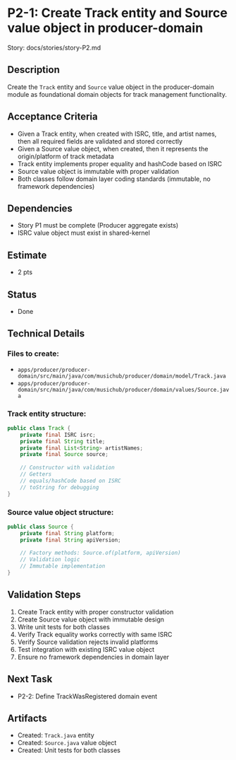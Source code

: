 # P2-1: Create Track entity and Source value object in producer-domain

Story: docs/stories/story-P2.md

## Description
Create the `Track` entity and `Source` value object in the producer-domain module as foundational domain objects for track management functionality.

## Acceptance Criteria
- Given a Track entity, when created with ISRC, title, and artist names, then all required fields are validated and stored correctly
- Given a Source value object, when created, then it represents the origin/platform of track metadata
- Track entity implements proper equality and hashCode based on ISRC
- Source value object is immutable with proper validation
- Both classes follow domain layer coding standards (immutable, no framework dependencies)

## Dependencies
- Story P1 must be complete (Producer aggregate exists)
- ISRC value object must exist in shared-kernel

## Estimate
- 2 pts

## Status
- Done

## Technical Details

### Files to create:
- `apps/producer/producer-domain/src/main/java/com/musichub/producer/domain/model/Track.java`
- `apps/producer/producer-domain/src/main/java/com/musichub/producer/domain/values/Source.java`

### Track entity structure:
```java
public class Track {
    private final ISRC isrc;
    private final String title;
    private final List<String> artistNames;
    private final Source source;
    
    // Constructor with validation
    // Getters
    // equals/hashCode based on ISRC
    // toString for debugging
}
```

### Source value object structure:
```java
public class Source {
    private final String platform;
    private final String apiVersion;
    
    // Factory methods: Source.of(platform, apiVersion)
    // Validation logic
    // Immutable implementation
}
```

## Validation Steps
1. Create Track entity with proper constructor validation
2. Create Source value object with immutable design
3. Write unit tests for both classes
4. Verify Track equality works correctly with same ISRC
5. Verify Source validation rejects invalid platforms
6. Test integration with existing ISRC value object
7. Ensure no framework dependencies in domain layer

## Next Task
- P2-2: Define TrackWasRegistered domain event

## Artifacts
- Created: `Track.java` entity
- Created: `Source.java` value object  
- Created: Unit tests for both classes